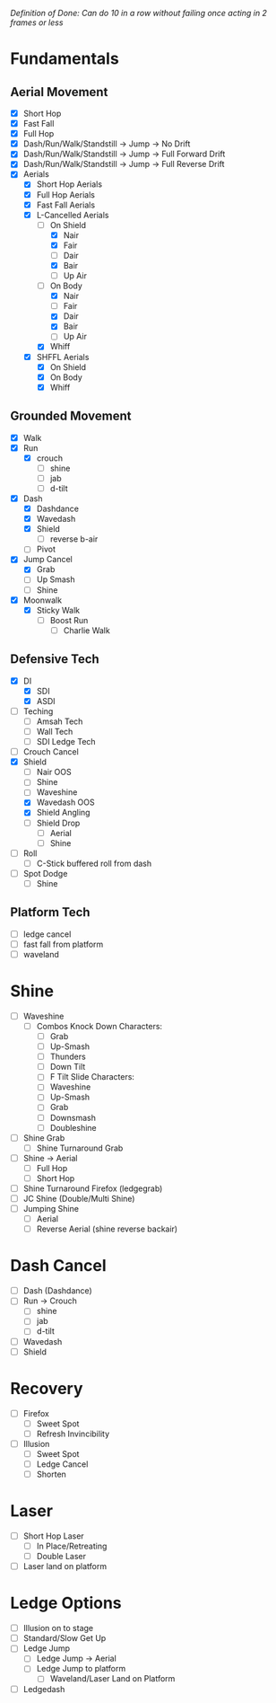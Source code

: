 *Definition of Done: Can do 10 in a row without failing once acting in 2 frames or less*
# Fundamentals
## Aerial Movement
- [x] Short Hop
- [x] Fast Fall
- [x] Full Hop
- [x] Dash/Run/Walk/Standstill -> Jump -> No Drift
- [x] Dash/Run/Walk/Standstill -> Jump -> Full Forward Drift
- [x] Dash/Run/Walk/Standstill -> Jump -> Full Reverse Drift
- [x] Aerials
	- [x] Short Hop Aerials
	- [x] Full Hop Aerials
	- [x] Fast Fall Aerials
	- [x] L-Cancelled Aerials
		- [ ] On Shield
			- [x] Nair
			- [x] Fair
			- [ ] Dair
			- [x] Bair
			- [ ] Up Air
		- [ ] On Body
			- [x] Nair
			- [ ] Fair
			- [x] Dair
			- [x] Bair
			- [ ] Up Air
		- [x] Whiff
	- [x] SHFFL Aerials
		- [x]  On Shield
		- [x] On Body
		- [x] Whiff
## Grounded Movement
- [x] Walk
- [x] Run
	- [x] crouch
		- [ ] shine 
		- [ ]  jab
		- [ ] d-tilt
- [x] Dash
	- [x] Dashdance
	- [x] Wavedash
	- [x] Shield
		- [ ] reverse b-air
	- [ ] Pivot
- [x] Jump Cancel
	- [x] Grab
	- [ ] Up Smash
	- [ ] Shine
- [x] Moonwalk
	- [x] Sticky Walk
		- [ ] Boost Run
			- [ ] Charlie Walk
## Defensive Tech
- [x] DI
	- [x] SDI
	- [x] ASDI
- [ ] Teching
	- [ ] Amsah Tech
	- [ ] Wall Tech
	- [ ] SDI Ledge Tech
- [ ] Crouch Cancel
- [x] Shield
	- [ ] Nair OOS
	- [ ] Shine
	- [ ] Waveshine
	- [x] Wavedash OOS
	- [x] Shield Angling
	- [ ] Shield Drop
		- [ ] Aerial
		- [ ] Shine
- [ ] Roll
	- [ ] C-Stick buffered roll from dash
- [ ] Spot Dodge
	- [ ] Shine
## Platform Tech
- [ ] ledge cancel
- [ ] fast fall from platform
- [ ] waveland
# Shine
- [ ] Waveshine
	- [ ] Combos
		Knock Down Characters:
		- [ ] Grab
		- [ ] Up-Smash
		- [ ] Thunders
		- [ ] Down Tilt
		- [ ] F Tilt
		Slide Characters:
		- [ ] Waveshine
		- [ ] Up-Smash
		- [ ] Grab
		- [ ] Downsmash
		- [ ] Doubleshine
- [ ] Shine Grab
	- [ ] Shine Turnaround Grab
- [ ] Shine -> Aerial
	- [ ] Full Hop
	- [ ] Short Hop
- [ ] Shine Turnaround Firefox (ledgegrab)
- [ ] JC Shine (Double/Multi Shine)
- [ ] Jumping Shine
	- [ ] Aerial
	- [ ] Reverse Aerial (shine reverse backair)
# Dash Cancel
- [ ] Dash (Dashdance)
- [ ] Run -> Crouch
	- [ ] shine 
	- [ ] jab
	- [ ] d-tilt
- [ ] Wavedash
- [ ] Shield
# Recovery
- [ ] Firefox 
	- [ ] Sweet Spot
	- [ ] Refresh Invincibility
- [ ] Illusion
	- [ ] Sweet Spot
	- [ ] Ledge Cancel
	- [ ] Shorten
# Laser
- [ ] Short Hop Laser
	- [ ] In Place/Retreating
	- [ ] Double Laser
- [ ] Laser land on platform
# Ledge Options
- [ ] Illusion on to stage
- [ ] Standard/Slow Get Up
- [ ] Ledge Jump
	- [ ] Ledge Jump -> Aerial
	- [ ] Ledge Jump to platform
		- [ ] Waveland/Laser Land on Platform
- [ ] Ledgedash
